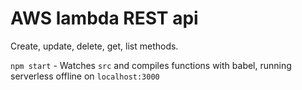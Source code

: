 # AWS lambda REST api

Create, update, delete, get, list methods. 

`npm start` - Watches `src` and compiles functions with babel, running serverless offline on `localhost:3000`

